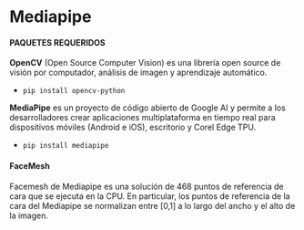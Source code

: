 # Mediapipe



#### PAQUETES REQUERIDOS  

**OpenCV** (Open Source Computer Vision) es una librería open source de visión por  computador, análisis de imagen y aprendizaje automático. 

- `pip install opencv-python`

**MediaPipe** es un proyecto de código abierto de Google AI y permite a los desarrolladores crear aplicaciones multiplataforma en tiempo real para dispositivos móviles (Android e iOS), escritorio y Corel Edge TPU.

- `pip install mediapipe`

#### FaceMesh

Facemesh de Mediapipe es una solución de 468 puntos de referencia de cara que se ejecuta en la CPU. En particular, los puntos de referencia de la cara del Mediapipe se normalizan entre [0,1] a lo largo del ancho y el alto de la imagen.
